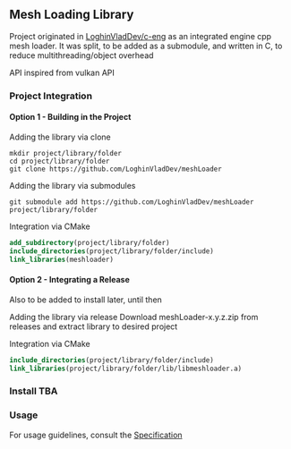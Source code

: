 ## Mesh Loading Library

Project originated in [LoghinVladDev/c-eng](https://github.com/LoghinVladDev/c-eng) as an integrated engine cpp mesh loader.
It was split, to be added as a submodule, and written in C, to reduce multithreading/object overhead

API inspired from vulkan API

### Project Integration

#### Option 1 - Building in the Project

Adding the library via clone
```shell
mkdir project/library/folder
cd project/library/folder
git clone https://github.com/LoghinVladDev/meshLoader
```

Adding the library via submodules
```shell
git submodule add https://github.com/LoghinVladDev/meshLoader project/library/folder
```

Integration via CMake
```cmake
add_subdirectory(project/library/folder)
include_directories(project/library/folder/include)
link_libraries(meshloader)
```

#### Option 2 - Integrating a Release

Also to be added to install later, until then

Adding the library via release
Download meshLoader-x.y.z.zip from releases and extract library to desired project

Integration via CMake

```cmake
include_directories(project/library/folder/include)
link_libraries(project/library/folder/lib/libmeshloader.a)
```

### Install TBA

### Usage
For usage guidelines, consult the [Specification](https://loghinvladdev.github.io/pages/meshLoaderSpecification.html)
